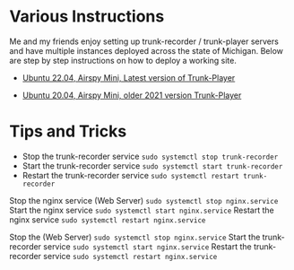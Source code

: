 # Various Instructions

Me and my friends enjoy setting up trunk-recorder / trunk-player servers and have multiple instances deployed across the state of Michigan. Below are step by step instructions on how to deploy a working site. 

- [Ubuntu 22.04, Airspy Mini, Latest version of Trunk-Player](https://github.com/gopher2/Trunk-Player-Legacy-Instructions/blob/main/README-Legacy.md)

- [Ubuntu 20.04, Airspy Mini, older 2021 version Trunk-Player](https://github.com/gopher2/Trunk-Player-Legacy-Instructions/blob/main/README-Legacy2020.md)


# Tips and Tricks
- Stop the trunk-recorder service
```sudo systemctl stop trunk-recorder```
- Start the trunk-recorder service
```sudo systemctl start trunk-recorder```
- Restart the trunk-recorder service
```sudo systemctl restart trunk-recorder```

Stop the nginx service (Web Server)
```sudo systemctl stop nginx.service```
Start the nginx service 
```sudo systemctl start nginx.service```
Restart the nginx service
```sudo systemctl restart nginx.service```

Stop the  (Web Server)
```sudo systemctl stop nginx.service```
Start the trunk-recorder service
```sudo systemctl start nginx.service```
Restart the trunk-recorder service
```sudo systemctl restart nginx.service```
